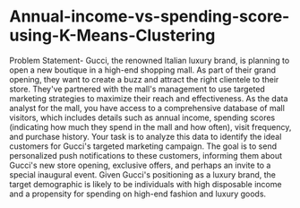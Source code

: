 # Annual-income-vs-spending-score-using-K-Means-Clustering
Problem Statement- Gucci, the renowned Italian luxury brand, is planning to open a new boutique in a high-end shopping mall. As part of their grand opening, 
they want to create a buzz and attract the right clientele to their store. They've partnered with the mall's management to use targeted marketing strategies to maximize their 
reach and effectiveness. As the data analyst for the mall, you have access to a comprehensive database of mall visitors, which includes details such as annual income, spending 
scores (indicating how much they spend in the mall and how often), visit frequency, and purchase history. Your task is to analyze this data to identify the ideal customers for Gucci's targeted marketing campaign. The goal is to send personalized push notifications to these customers, informing them about Gucci's new store opening, exclusive offers, and perhaps an invite to a special inaugural event. Given Gucci's positioning as a luxury brand, the target demographic is likely to be individuals with high disposable income and a propensity for spending on high-end fashion and luxury goods.

